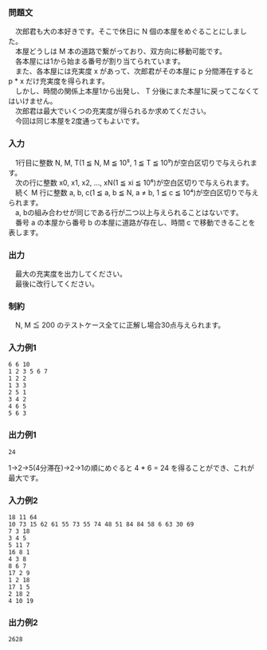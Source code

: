 ### 問題文  
　次郎君も大の本好きです。そこで休日に N 個の本屋をめぐることにしました。  
　本屋どうしは M 本の道路で繋がっており、双方向に移動可能です。  
　各本屋には1から始まる番号が割り当てられています。  
　また、各本屋には充実度 x があって、次郎君がその本屋に p 分間滞在すると p * x だけ充実度を得られます。  
　しかし、時間の関係上本屋1から出発し、 T 分後にまた本屋1に戻ってこなくてはいけません。  
　次郎君は最大でいくつの充実度が得られるか求めてください。  
　今回は同じ本屋を2度通ってもよいです。  

### 入力  
　1行目に整数 N, M, T(1 ≦ N, M ≦ 10⁵, 1 ≦ T ≦ 10⁹)が空白区切りで与えられます。  
　次の行に整数 x0, x1, x2, …, xN(1 ≦ xi ≦ 10⁶)が空白区切りで与えられます。  
　続く M 行に整数 a, b, c(1 ≦ a, b ≦ N, a ≠ b, 1 ≦ c ≦ 10⁴)が空白区切りで与えられます。  
　a, bの組み合わせが同じである行が二つ以上与えられることはないです。  
　番号 a の本屋から番号 b の本屋に道路が存在し、時間 c で移動できることを表します。    

### 出力  
　最大の充実度を出力してください。  
　最後に改行してください。  

### 制約  
　N, M ≦ 200 のテストケース全てに正解し場合30点与えられます。  

### 入力例1  
~~~
6 6 10
1 2 3 5 6 7
1 2 2
1 3 3
2 5 1
3 4 2
4 6 5
5 6 3
~~~

### 出力例1  
~~~
24
~~~

1→2→5(4分滞在)→2→1の順にめぐると 4 * 6 = 24 を得ることができ、これが最大です。  

### 入力例2  
~~~
18 11 64
10 73 15 62 61 55 73 55 74 48 51 84 84 58 6 63 30 69
7 3 18
3 4 5
5 11 7
16 8 1
4 3 8
8 6 7
17 2 9
1 2 18
17 1 5
2 18 2
4 10 19
~~~

### 出力例2  
~~~
2628
~~~
